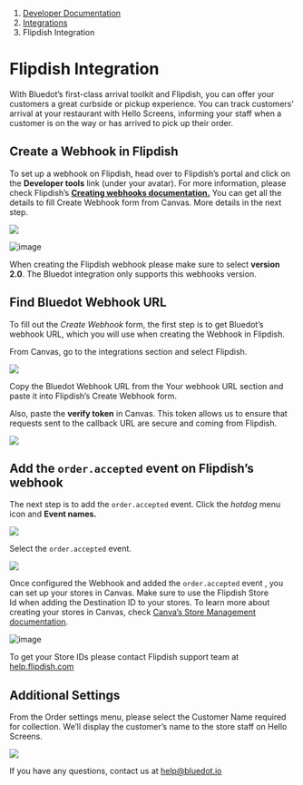1.  [Developer Documentation](https://docs.bluedot.io)
2.  [Integrations](https://docs.bluedot.io/integrations/)
3.  Flipdish Integration

Flipdish Integration
====================

With Bluedot’s first-class arrival toolkit and Flipdish, you can offer your customers a great curbside or pickup experience. You can track customers’ arrival at your restaurant with Hello Screens, informing your staff when a customer is on the way or has arrived to pick up their order.

Create a Webhook in Flipdish
----------------------------

To set up a webhook on Flipdish, head over to Flipdish’s portal and click on the **Developer tools** link (under your avatar). For more information, please check Flipdish’s **[Creating webhooks documentation.](https://developers.flipdish.com/docs/creating-webhooks)** You can get all the details to fill Create Webhook form from Canvas. More details in the next step.

![](https://docs.bluedot.io/wp-content/uploads/2022/10/flipdish_webhook_form-1024x562.png)

![image](https://docs.bluedot.io/wp-content/uploads/2021/07/info.png)

When creating the Flipdish webhook please make sure to select **version 2.0**. The Bluedot integration only supports this webhooks version.

Find Bluedot Webhook URL
------------------------

To fill out the _Create Webhook_ form, the first step is to get Bluedot’s webhook URL, which you will use when creating the Webhook in Flipdish.

From Canvas, go to the integrations section and select Flipdish.

![](https://docs.bluedot.io/wp-content/uploads/2022/10/canvas_integrations_flipdish-1024x598.png)

Copy the Bluedot Webhook URL from the Your webhook URL section and paste it into Flipdish’s Create Webhook form.

Also, paste the **verify token** in Canvas. This token allows us to ensure that requests sent to the callback URL are secure and coming from Flipdish.

![](https://docs.bluedot.io/wp-content/uploads/2022/10/canvas_flipdish_page-1024x718.png)

Add the `order.accepted` event on Flipdish’s webhook
----------------------------------------------------

The next step is to add the `order.accepted` event. Click the _hotdog_ menu icon and **Event names.**

![](https://docs.bluedot.io/wp-content/uploads/2022/10/flipdish_add_event-1024x427.png)

Select the `order.accepted` event.

![](https://docs.bluedot.io/wp-content/uploads/2022/10/flipdish_select_event-1024x641.png)

Once configured the Webhook and added the `order.accepted` event , you can set up your stores in Canvas. Make sure to use the Flipdish Store Id when adding the Destination ID to your stores. To learn more about creating your stores in Canvas, check [Canva’s Store Management documentation](https://docs.bluedot.io/canvas/store-management/).

![image](https://docs.bluedot.io/wp-content/uploads/2021/07/info.png)

To get your Store IDs please contact Flipdish support team at [help.flipdish.com](https://help.flipdish.com/)

Additional Settings
-------------------

From the Order settings menu, please select the Customer Name required for collection. We’ll display the customer’s name to the store staff on Hello Screens.

![](https://docs.bluedot.io/wp-content/uploads/2022/10/flipdish_customer_name_required-1024x238.png)

If you have any questions, contact us at [help@bluedot.io](mailto:help@bluedot.io)